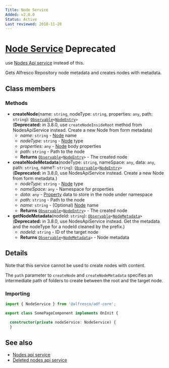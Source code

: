 ```yaml
---
Title: Node Service
Added: v2.0.0
Status: Active
Last reviewed: 2018-11-20
---
```


# [Node Service](../../../lib/core/form/services/node.service.ts "Defined in node.service.ts") **Deprecated**

use [Nodes Api service](./nodes-api.service.md) instead of this.

Gets Alfresco Repository node metadata and creates nodes with metadata. 

## Class members

### Methods

-   **createNode**(name: `string`, nodeType: `string`, properties: `any`, path: `string`): [`Observable`](http://reactivex.io/documentation/observable.html)`<`[`NodeEntry`](https://github.com/Alfresco/alfresco-js-api/blob/master/src/alfresco-core-rest-api/docs/NodeEntry.md)`>`<br/>
    (**Deprecated:** in 3.8.0, use `createNodeInsideRoot` method from NodesApiService instead. Create a new Node from form metadata) 
    -   _name:_ `string`  - [Node](https://github.com/Alfresco/alfresco-js-api/blob/develop/src/api/content-rest-api/docs/Node.md) name
    -   _nodeType:_ `string`  - [Node](https://github.com/Alfresco/alfresco-js-api/blob/develop/src/api/content-rest-api/docs/Node.md) type
    -   _properties:_ `any`  - [Node](https://github.com/Alfresco/alfresco-js-api/blob/develop/src/api/content-rest-api/docs/Node.md) body properties
    -   _path:_ `string`  - Path to the node
    -   **Returns** [`Observable`](http://reactivex.io/documentation/observable.html)`<`[`NodeEntry`](https://github.com/Alfresco/alfresco-js-api/blob/master/src/alfresco-core-rest-api/docs/NodeEntry.md)`>` - The created node
-   **createNodeMetadata**(nodeType: `string`, nameSpace: `any`, data: `any`, path: `string`, name?: `string`): [`Observable`](http://reactivex.io/documentation/observable.html)`<`[`NodeEntry`](https://github.com/Alfresco/alfresco-js-api/blob/master/src/alfresco-core-rest-api/docs/NodeEntry.md)`>`<br/>
    (**Deprecated:** in 3.8.0, use NodesApiService instead. Create a new Node from form metadata.) 
    -   _nodeType:_ `string`  - [Node](https://github.com/Alfresco/alfresco-js-api/blob/develop/src/api/content-rest-api/docs/Node.md) type
    -   _nameSpace:_ `any`  - Namespace for properties
    -   _data:_ `any`  - [Property](../../../lib/content-services/src/lib/content-metadata/interfaces/property.interface.ts) data to store in the node under namespace
    -   _path:_ `string`  - Path to the node
    -   _name:_ `string`  - (Optional) [Node](https://github.com/Alfresco/alfresco-js-api/blob/develop/src/api/content-rest-api/docs/Node.md) name
    -   **Returns** [`Observable`](http://reactivex.io/documentation/observable.html)`<`[`NodeEntry`](https://github.com/Alfresco/alfresco-js-api/blob/master/src/alfresco-core-rest-api/docs/NodeEntry.md)`>` - The created node
-   **getNodeMetadata**(nodeId: `string`): [`Observable`](http://reactivex.io/documentation/observable.html)`<`[`NodeMetadata`](../../../lib/core/models/node-metadata.model.ts)`>`<br/>
    (**Deprecated:** in 3.8.0, use NodesApiService instead. Get the metadata and the nodeType for a nodeId cleaned by the prefix.) 
    -   _nodeId:_ `string`  - ID of the target node
    -   **Returns** [`Observable`](http://reactivex.io/documentation/observable.html)`<`[`NodeMetadata`](../../../lib/core/models/node-metadata.model.ts)`>` - Node metadata

## Details

Note that this service cannot be used to create nodes with content.

The `path` parameter to `createNode` and `createNodeMetadata` specifies an intermediate
path of folders to create between the root and the target node.

### Importing

```ts
import { NodeService } from '@alfresco/adf-core';

export class SomePageComponent implements OnInit {

  constructor(private nodeService: NodeService) {
  }
```

## See also

-   [Nodes api service](nodes-api.service.md)
-   [Deleted nodes api service](deleted-nodes-api.service.md)
